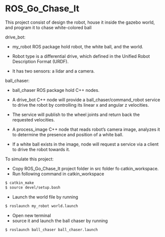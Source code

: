 # ROS_Go_Chase_It

This project consist of design the robot, house it inside the gazebo world, and program it to chase white-colored ball


drive_bot:

* my_robot ROS package hold robot, the white ball, and the world.

* Robot type is a differential drive, which defined in the Unified Robot Description Format (URDF). 

* It has two sensors: a lidar and a camera. 


ball_chaser:

* ball_chaser ROS package hold C++ nodes.

* A drive_bot C++ node will provide a ball_chaser/command_robot service to drive the robot by controlling its linear x and angular z velocities. 

* The service will publish to the wheel joints and return back the requested velocities.

* A process_image C++ node that reads robot’s camera image, analyzes it to determine the presence and position of a white ball. 

* If a white ball exists in the image, node will request a service via a client to drive the robot towards it.
          
  
  
To simulate this project:

* Copy ROS_Go_Chase_It project folder in src folder fo catkin_workspace.
* Run following command in catkin_workspace 
```sh 
$ catkin_make 
$ source devel/setup.bash
```
* Launch the world file by running 
```sh 
$ roslaunch my_robot world.launch
```
* Open new terminal 
* source it and launch the ball chaser by running 
```sh 
$ roslaunch ball_chaser ball_chaser.launch 
``` 
   
